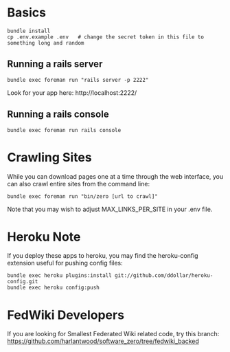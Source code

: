 Basics
======

    bundle install
    cp .env.example .env   # change the secret token in this file to something long and random

Running a rails server
----------------------

    bundle exec foreman run "rails server -p 2222"

Look for your app here: http://localhost:2222/

Running a rails console
-----------------------

    bundle exec foreman run rails console

Crawling Sites
==============

While you can download pages one at a time through the web interface,
you can also crawl entire sites from the command line:

    bundle exec foreman run "bin/zero [url to crawl]"

Note that you may wish to adjust MAX_LINKS_PER_SITE in your .env file.

Heroku Note
===========

If you deploy these apps to heroku, you may find the heroku-config extension useful for pushing config files:

    bundle exec heroku plugins:install git://github.com/ddollar/heroku-config.git
    bundle exec heroku config:push

FedWiki Developers
==================

If you are looking for Smallest Federated Wiki related code, try this branch:
https://github.com/harlantwood/software_zero/tree/fedwiki_backed